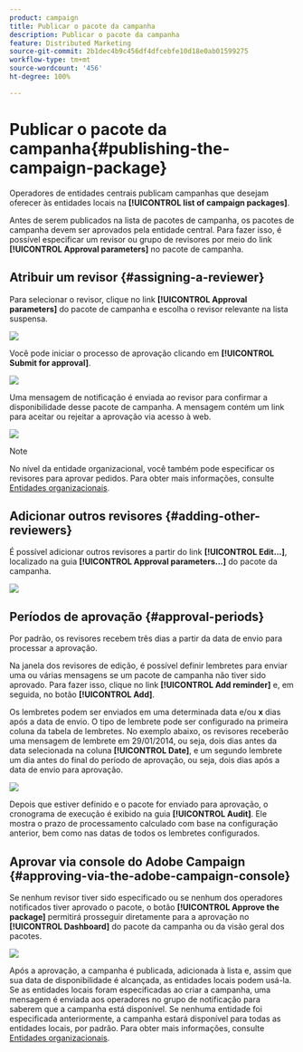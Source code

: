 ```yaml
---
product: campaign
title: Publicar o pacote da campanha
description: Publicar o pacote da campanha
feature: Distributed Marketing
source-git-commit: 2b1dec4b9c456df4dfcebfe10d18e0ab01599275
workflow-type: tm+mt
source-wordcount: '456'
ht-degree: 100%

---
```


# Publicar o pacote da campanha{#publishing-the-campaign-package}



Operadores de entidades centrais publicam campanhas que desejam oferecer às entidades locais na **[!UICONTROL list of campaign packages]**.

Antes de serem publicados na lista de pacotes de campanha, os pacotes de campanha devem ser aprovados pela entidade central. Para fazer isso, é possível especificar um revisor ou grupo de revisores por meio do link **[!UICONTROL Approval parameters]** no pacote de campanha.

## Atribuir um revisor {#assigning-a-reviewer}

Para selecionar o revisor, clique no link **[!UICONTROL Approval parameters]** do pacote de campanha e escolha o revisor relevante na lista suspensa.

![](assets/s_advuser_mkg_dist_define_valid.png)

Você pode iniciar o processo de aprovação clicando em **[!UICONTROL Submit for approval]**.

![](assets/s_advuser_mkg_dist_valid_process.png)

Uma mensagem de notificação é enviada ao revisor para confirmar a disponibilidade desse pacote de campanha. A mensagem contém um link para aceitar ou rejeitar a aprovação via acesso à web.

![](assets/s_advuser_mkg_dist_valid_process1.png)

>[!NOTE]
>
>No nível da entidade organizacional, você também pode especificar os revisores para aprovar pedidos. Para obter mais informações, consulte [Entidades organizacionais](about-distributed-marketing.md#organizational-entities).

## Adicionar outros revisores {#adding-other-reviewers}

É possível adicionar outros revisores a partir do link **[!UICONTROL Edit...]**, localizado na guia **[!UICONTROL Approval parameters...]** do pacote da campanha.

![](assets/s_advuser_mkg_dist_select_op_valid.png)

## Períodos de aprovação {#approval-periods}

Por padrão, os revisores recebem três dias a partir da data de envio para processar a aprovação.

Na janela dos revisores de edição, é possível definir lembretes para enviar uma ou várias mensagens se um pacote de campanha não tiver sido aprovado. Para fazer isso, clique no link **[!UICONTROL Add reminder]** e, em seguida, no botão **[!UICONTROL Add]**.

Os lembretes podem ser enviados em uma determinada data e/ou **x** dias após a data de envio. O tipo de lembrete pode ser configurado na primeira coluna da tabela de lembretes. No exemplo abaixo, os revisores receberão uma mensagem de lembrete em 29/01/2014, ou seja, dois dias antes da data selecionada na coluna **[!UICONTROL Date]**, e um segundo lembrete um dia antes do final do período de aprovação, ou seja, dois dias após a data de envio para aprovação.

![](assets/s_advuser_mkg_dist_reminder_planning.png)

Depois que estiver definido e o pacote for enviado para aprovação, o cronograma de execução é exibido na guia **[!UICONTROL Audit]**. Ele mostra o prazo de processamento calculado com base na configuração anterior, bem como nas datas de todos os lembretes configurados.

## Aprovar via console do Adobe Campaign {#approving-via-the-adobe-campaign-console}

Se nenhum revisor tiver sido especificado ou se nenhum dos operadores notificados tiver aprovado o pacote, o botão **[!UICONTROL Approve the package]** permitirá prosseguir diretamente para a aprovação no **[!UICONTROL Dashboard]** do pacote da campanha ou da visão geral dos pacotes.

![](assets/s_advuser_mkg_dist_valid_button.png)

Após a aprovação, a campanha é publicada, adicionada à lista e, assim que sua data de disponibilidade é alcançada, as entidades locais podem usá-la. Se as entidades locais foram especificadas ao criar a campanha, uma mensagem é enviada aos operadores no grupo de notificação para saberem que a campanha está disponível. Se nenhuma entidade foi especificada anteriormente, a campanha estará disponível para todas as entidades locais, por padrão. Para obter mais informações, consulte [Entidades organizacionais](about-distributed-marketing.md#organizational-entities).
